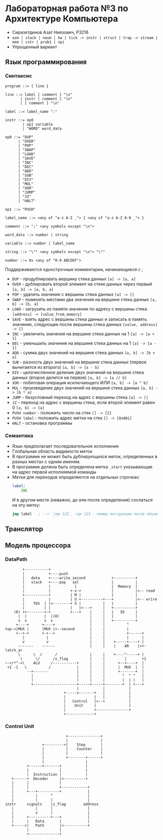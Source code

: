 # Лабораторная работа №3 по Архитектуре Компьютера
- Сиразетдинов Азат Ниязович, P3216
- ```asm | stack | neum | hw | tick -> instr | struct | trap -> stream | mem | cstr | prob1 | spi```
- Упрощенный вариант

## Язык программирования
### Синтаксис
``` ebnf
program ::= { line }

line ::= label [ comment ] "\n"
       | instr [ comment ] "\n"
       | [ comment ] "\n"

label ::= label_name ":"

instr ::= op0 
        | op1 variable
        | "WORD" word_data

op0 ::= "DUP" 
      | "OVER"
      | "POP"
      | "SWAP"
      | "LOAD"
      | "SAVE"
      | "INC"
      | "DEC"
      | "ADD"
      | "SUB"
      | "DIV"
      | "MUL"
      | "XOR"
      | "JUMP"
      | "JZ"
      | "HALT"

op1 ::= "PUSH"

label_name ::= <any of "a-z A-Z _"> { <any of "a-z A-Z 0-9 _"> }

comment ::= ";" <any symbols except "\n">

word_data ::= number | string

variable ::= number | label_name

string ::= "\"" <any symbols except "\n"> "\""

number ::= 0x <any of "0-9 ABCDEF">
```

Поддерживаются однострочные комментарии, начинающиеся с ;

  - ```DUP``` - продублировать вершину стека данных ```[a] -> [a, a]```
  - ```OVER``` - дублировать второй элемент на стеке данных через первый ```[a, b] -> [a, b, a]```
  - ```POP``` - удалить значение с вершины стека данных ```[a] -> []```
  - ```SWAP``` - поменять местами два значения на вершине стека данных ```[a, b] -> [b, a]```
  - ```LOAD``` - загрузить из памяти значение по адресу с вершины стека ```[address] -> [value_from_memory]```
  - ```SAVE``` - взять адрес с вершины стека данных и записать в память значение, следующее после вершины стека данных ```[value, address] -> []```
  - ```INC``` - увеличить значения на вершине стека данных на 1 ```[a] -> [a + 1]```
  - ```DEC``` - уменьшить значения на вершине стека данных на 1 ```[a] -> [a - 1]```
  - ```ADD``` - сумма двух значений на вершине стека данных ```[a, b] -> [b + a]```
  - ```SUB``` - разность двух значений на вершине стека данных (первое вычитается из второго) ```[a, b] -> [a - b]```
  - ```DIV``` - целочисленное деление двух значений на вершине стека данных (второе делится на первое) ```[a, b] -> [a // b]```
  - ```XOR``` - побитовая операция исключающего ИЛИ ```[a, b] -> [a ^ b]```
  - ```MUL``` - произведение двух значений на вершине стека данных ```[a, b] -> [b * a]```
  - ```JUMP``` - безусловный переход на адрес с вершины стека ```[a] -> []```
  - ```JZ``` - переход на адрес с вершины стека, если второй элемент равен 0 ```[a, b] -> [a] ```
  - ```PUSH number``` - положить число на стек ```[] -> [2]```
  - ```PUSH label``` - положить адрес метки на стек ```[] -> [0x801]```
  - ```HALT``` - остановка программы

### Семантика
  - Язык предполагает последовательное исполнение
  - Глобальная область видимости меток
  - В программе не может быть дублирующихся меток, определенных в разных местах с одним именем. 
  - В программе должна быть определена метка ```_start``` указывающая на адрес первой исполняемой команды
  - Метки для переходов определяются на отдельных строчках:
    ``` asm
    label: 
        INC
    ```
    И в другом месте (неважно, до или после определения) сослаться на эту метку:
    ``` asm 
    jmp label   ; --> `jmp 123`, где 123 - номер инструкции после объявления метки
    ```

## Транслятор


## Модель процессора

### DataPath

[//]: # (https://asciiflow.com/#/share/eJzFVstKw0AU%2FZUwK7UtfWwK3YkrwVJQAy6CZWhHW0yTkk6xtVSk%2BAkh%2BhGuupR%2BTb7ESTNJk3nkMVl4Ccm9meQ87syEbIAFZwj0rKVp1oEJ18gBPbAxwMoAvXar1akbYE3STrdLMoxWmBQG0Gj47qHIoSmEYVgJlsQAgz1fLiaVcMcQQ56Fi7I%2BOZ4FhqMXgX57Hgwik%2BeTFNm9kVanW300s521GirV7f2KZpbV7H990sccBMc8R6meBnmf91S5T0Gup9SWm%2BqUz1dn6iAh8%2F3gLsxzmbQHkSkFn5SNB2L4mUGFVX7WOleZT%2FY%2Bp4WcrweZjo%2F3E4NRHShKhQg7p5u%2Bd6AncS3HVumh4D1ho7gdwPLHavfsc4QJ23Of7t9dXw9W2i7GCOvT6ligkW2NMzl4LSc3ru9%2B%2BO7PEYsk39Xc5DVSttcFBLluZLheqr0FcAstBSGb1Gzp%2FtHL5W30djS9JsSjyRA6MadBIpk1w6JZzqO3L%2BqRIYzo3oZPJnyW8jF5rZ3AfW%2FUmheP4QKPwC9v9BC38L7kCLMmI2WLiGm0U8a4BmaRaHQHiqCTAHkGinAVMyQAY0LKEX6B4q9QNvL%2FHqW%2BLtJIN0jSrkJ4Ai3RD5dQY0UuQV0d8cq2sGObGvfDUVWpbk2xULkinrRWwCux5HKYwBZs%2FwD5cyhO&#41;)
```
        +-----------+                                                    
        |           +----push                                            
        |   data    +----write_second            +----------+            
        |   stack   +----pop   sel               |          |            
        |           |           |                |  Memory  |            
        |           |         +-v-+              |          |<-- read    
        +-----------+         | M |              |          |            
        |           |         | U +----------+---+          |<-- wrire   
        |    TOS  | |<--------+ X |          |   |          |            
        |         | |         |   |<---+     |   +----------+            
    (0) ++--------+-+         +---+    |     |   |   IO     |            
      |  |        |  |(0)              |     |   |          |            
      v  v        v  v                 |     |   +----------+            
     +----+      +----+                |     |          ^                
top->|MUX |      |MUX |<--second       |     |          |                
     +--+-+      +-+--+                |     |          +------+         
        |          |                   |     |          |      |         
        v          v                   |     |    +-----+----+ |         
      -------    ------                |     |    |    AR    |<+-latch_ar
      \      \  /      /               |     |    +----^-----+ |         
       \      \/      /z_flag          |     |         |       +1        
~-+/*^->\    ALU     /-----------+     |     |      +--+----+  |         
 +1 -1   \          /            |     |     |      |  MUX  |  |         
          --+-------             |     |     |      +-------+  |         
            |                    |     |     |        ^  ^ ^   |         
            |                    |     |     |        |  | |   |         
            +--------------------+-----+-----+--------+  | +---+         
                                 |           |           |               
                           +-----v-------+   |           |               
                           |             |   |           |               
                           |   Control   |<--+           |               
                           |    Unit     |               |               
                           |             +---------------+               
                           +-------------+                               
```                         

### Control Unit

[//]: # (https://asciiflow.com/#/share/eJytkk0KwjAQha9SZt2VC63d1o07QdwFJNSohZpIO4K1dOcRpN5FPI0nMdoq9DepNmSRGfK9N5NJDJzuGNjgCI6B8I0F9xBM8GnEApmOCRwJ2GNrZBKI5GlgDeUJ2RFlQMBoWY%2FLvesmhCsUq5k6RmGU3nOlObK9UqkSOOLAkQUdKa2qtVvQfb2qeTFbYLoaaim21dNGTXmIwcFFT3AF1VzehLlilU3qfet61u3pq6zVx2f1Rf06hQbFgrX8%2FTWEkqr1ySnvNap3EHobTv0wJ07LtU83%2FflUqLQr1f%2FbZocJRVpupZ4q7%2FSWATOKWw2Fpit6zN%2B9QwLJE2RWRN4%3D&#41;)
```
                            +---------------+
                            |               |
                 +--------->|    Step       |
                 |          |    Counter    |
                 |          |               |
                 |          +--------+------+
                 |                   |       
          +------+-------+           |       
          |              |           |       
          |  Instruction |           |       
   +------+  Decoder     |<----------+       
   |      |              |                   
   |      |              +------------+      
   |      +---+----------+            |      
   |          |      ^                |      
   |          |      |                |      
instr     signals    |z_flag        address  
   |          |      |                |      
   |          v      |                |      
   |      +----------+---+            |      
   |      |   Data       |            |      
   +----->|   Path       |<-----------+      
          |              |                   
          +--------------+                   
```